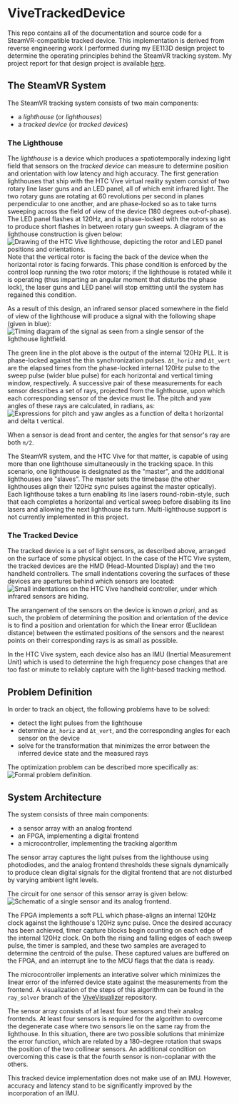 # ViveTrackedDevice

This repo contains all of the documentation and source code for a
SteamVR-compatible tracked device. This implementation is derived from reverse
engineering work I performed during my EE113D design project to determine the
operating principles behind the SteamVR tracking system. My project report for
that design project is available [here](
https://github.com/fughilli/ViveTrackedDevice/raw/master/design-project-paper.pdf).

## The SteamVR System

The SteamVR tracking system consists of two main components:
- a _lighthouse_ (or _lighthouses_)
- a _tracked device_ (or _tracked devices_)

### The Lighthouse

The _lighthouse_ is a device which produces a spatiotemporally indexing light
field that sensors on the _tracked device_ can measure to determine position
and orientation with low latency and high accuracy. The first generation
lighthouses that ship with the HTC Vive virtual reality system consist of two
rotary line laser guns and an LED panel, all of which emit infrared light. The
two rotary guns are rotating at 60 revolutions per second in planes
perpendicular to one another, and are phase-locked so as to take turns sweeping
across the field of view of the device (180 degrees out-of-phase). The LED
panel flashes at 120Hz, and is phase-locked with the rotors so as to produce
short flashes in between rotary gun sweeps. A diagram of the lighthouse
construction is given below:
![Drawing of the HTC Vive lighthouse, depicting the rotor and LED panel
positions and orientations.](
https://github.com/fughilli/ViveTrackedDevice/raw/master/lighthouse-schematic.png)
Note that the vertical rotor is facing the back of the device when the
horizontal rotor is facing forwards. This phase condition is enforced by the
control loop running the two rotor motors; if the lighthouse is rotated while
it is operating (thus imparting an angular moment that disturbs the phase lock),
the laser guns and LED panel will stop emitting until the system has regained
this condition.

As a result of this design, an infrared sensor placed somewhere in the field
of view of the lighthouse will produce a signal with the following shape (given
in blue):
![Timing diagram of the signal as seen from a single sensor of the lighthouse
lightfield.](
https://github.com/fughilli/ViveTrackedDevice/raw/master/pulse-shape-annotated.png)

The green line in the plot above is the output of the internal 120Hz PLL. It is
phase-locked against the thin synchronization pulses. ```Δt_horiz``` and
```Δt_vert``` are the elapsed times from the phase-locked internal 120Hz pulse
to the sweep pulse (wider blue pulse) for each horizontal and vertical timing
window, respectively. A successive pair of these measurements for each sensor
describes a set of rays, projected from the lighthouse, upon which each
corresponding sensor of the device must lie. The pitch and yaw angles of these
rays are calculated, in radians, as:
![Expressions for pitch and yaw angles as a function of delta t horizontal and
delta t vertical.](
https://github.com/fughilli/ViveTrackedDevice/raw/master/angle-calc.png)

When a sensor is dead front and center, the angles for that sensor's ray are
both ```π/2```.

The SteamVR system, and the HTC Vive for that matter, is capable of using more
than one lighthouse simultaneously in the tracking space. In this scenario, one
lighthouse is designated as the "master", and the additional lighthouses are
"slaves". The master sets the timebase (the other lighthouses align their 120Hz
sync pulses against the master optically). Each lighthouse takes a turn enabling
its line lasers round-robin-style, such that each completes a horizontal and
vertical sweep before disabling its line lasers and allowing the next lighthouse
its turn. Multi-lighthouse support is not currently implemented in this project.

### The Tracked Device

The tracked device is a set of light sensors, as described above, arranged on
the surface of some physical object. In the case of the HTC Vive system, the
tracked devices are the HMD (Head-Mounted Display) and the two handheld
controllers. The small indentations covering the surfaces of these devices are
apertures behind which sensors are located:
![Small indentations on the HTC Vive handheld controller, under which infrared
sensors are hiding.](
https://github.com/fughilli/ViveTrackedDevice/raw/master/vive-controller-annotated.png)

The arrangement of the sensors on the device is known _a priori_, and as such,
the problem of determining the position and orientation of the device is to find
a position and orientation for which the linear error (Euclidean distance)
between the estimated positions of the sensors and the nearest points on their
corresponding rays is as small as possible.

In the HTC Vive system, each device also has an IMU (Inertial Measurement Unit)
which is used to determine the high frequency pose changes that are too fast or
minute to reliably capture with the light-based tracking method.

## Problem Definition

In order to track an object, the following problems have to be solved:
- detect the light pulses from the lighthouse
- determine ```Δt_horiz``` and ```Δt_vert```, and the corresponding angles for
each sensor on the device
- solve for the transformation that minimizes the error between the inferred
device state and the measured rays

The optimization problem can be described more specifically as:
![Formal problem definition.](
https://cdn.rawgit.com/fughilli/ViveTrackedDevice/b85b3d5e/problem-statement.svg)

## System Architecture

The system consists of three main components:
- a sensor array with an analog frontend
- an FPGA, implementing a digital frontend
- a microcontroller, implementing the tracking algorithm

The sensor array captures the light pulses from the lighthouse using
photodiodes, and the analog frontend thresholds these signals dynamically to
produce clean digital signals for the digital frontend that are not disturbed by
varying ambient light levels.

The circuit for one sensor of this sensor array is given below:
![Schematic of a single sensor and its analog frontend.](
https://github.com/fughilli/ViveTrackedDevice/raw/master/analog-frontend-part.png)

The FPGA implements a soft PLL which phase-aligns an internal 120Hz clock
against the lighthouse's 120Hz sync pulse. Once the desired accuracy has been
achieved, timer capture blocks begin counting on each edge of the internal 120Hz
clock. On both the rising and falling edges of each sweep pulse, the timer is
sampled, and these two samples are averaged to determine the centroid of the
pulse. These captured values are buffered on the FPGA, and an interrupt line to
the MCU flags that the data is ready.

The microcontroller implements an interative solver which minimizes the linear
error of the inferred device state against the measurements from the frontend.
A visualization of the steps of this algorithm can be found in the
```ray_solver``` branch of the [ViveVisualizer](
https://github.com/fughilli/ViveVisualizer) repository.

The sensor array consists of at least four sensors and their analog frontends.
At least four sensors is required for the algorithm to overcome the degenerate
case where two sensors lie on the same ray from the lighthouse. In this
situation, there are two possible solutions that minimize the error function,
which are related by a 180-degree rotation that swaps the position of the two
collinear sensors. An additional condition on overcoming this case is that the
fourth sensor is non-coplanar with the others.

This tracked device implementation does not make use of an IMU. However,
accuracy and latency stand to be significantly improved by the incorporation of
an IMU.
